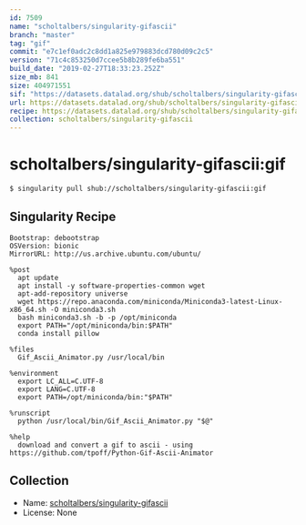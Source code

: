 ```yaml
---
id: 7509
name: "scholtalbers/singularity-gifascii"
branch: "master"
tag: "gif"
commit: "e7c1ef0adc2c8dd1a825e979883dcd780d09c2c5"
version: "71c4c853250d7ccee5b8b289fe6ba551"
build_date: "2019-02-27T18:33:23.252Z"
size_mb: 841
size: 404971551
sif: "https://datasets.datalad.org/shub/scholtalbers/singularity-gifascii/gif/2019-02-27-e7c1ef0a-71c4c853/71c4c853250d7ccee5b8b289fe6ba551.simg"
url: https://datasets.datalad.org/shub/scholtalbers/singularity-gifascii/gif/2019-02-27-e7c1ef0a-71c4c853/
recipe: https://datasets.datalad.org/shub/scholtalbers/singularity-gifascii/gif/2019-02-27-e7c1ef0a-71c4c853/Singularity
collection: scholtalbers/singularity-gifascii
---
```


# scholtalbers/singularity-gifascii:gif

```bash
$ singularity pull shub://scholtalbers/singularity-gifascii:gif
```

## Singularity Recipe

```singularity
Bootstrap: debootstrap
OSVersion: bionic
MirrorURL: http://us.archive.ubuntu.com/ubuntu/

%post
  apt update
  apt install -y software-properties-common wget
  apt-add-repository universe
  wget https://repo.anaconda.com/miniconda/Miniconda3-latest-Linux-x86_64.sh -O miniconda3.sh
  bash miniconda3.sh -b -p /opt/miniconda
  export PATH="/opt/miniconda/bin:$PATH"
  conda install pillow

%files
  Gif_Ascii_Animator.py /usr/local/bin

%environment
  export LC_ALL=C.UTF-8
  export LANG=C.UTF-8
  export PATH=/opt/miniconda/bin:"$PATH"

%runscript
  python /usr/local/bin/Gif_Ascii_Animator.py "$@"

%help
  download and convert a gif to ascii - using https://github.com/tpoff/Python-Gif-Ascii-Animator
```

## Collection

 - Name: [scholtalbers/singularity-gifascii](https://github.com/scholtalbers/singularity-gifascii)
 - License: None

